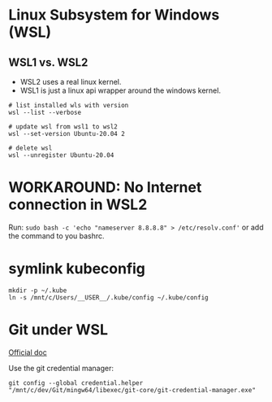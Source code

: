 # Linux Subsystem for Windows (WSL)

## WSL1 vs. WSL2

- WSL2 uses a real linux kernel. 
- WSL1 is just a linux api wrapper around the windows kernel.

```shell
# list installed wls with version 
wsl --list --verbose

# update wsl from wsl1 to wsl2
wsl --set-version Ubuntu-20.04 2

# delete wsl
wsl --unregister Ubuntu-20.04
```

# WORKAROUND: No Internet connection in WSL2

Run: `sudo bash -c 'echo "nameserver 8.8.8.8" > /etc/resolv.conf'` or add the command to you bashrc. 

# symlink kubeconfig

```
mkdir -p ~/.kube
ln -s /mnt/c/Users/__USER__/.kube/config ~/.kube/config
```

# Git under WSL

[Official doc](https://docs.microsoft.com/de-de/windows/wsl/tutorials/wsl-git)

Use the git credential manager:

```
git config --global credential.helper "/mnt/c/dev/Git/mingw64/libexec/git-core/git-credential-manager.exe"
```